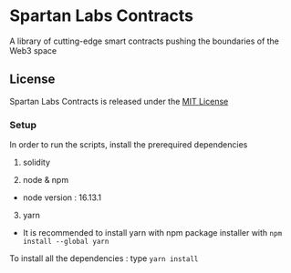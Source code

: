 # Spartan Labs Contracts

A library of cutting-edge smart contracts pushing the boundaries of the Web3 space


## License 
Spartan Labs Contracts is released under the [MIT License](LICENSE)

### Setup

In order to run the scripts, install the prerequired dependencies
1. solidity

2. node & npm
- node version : 16.13.1

3. yarn
- It is recommended to install yarn with npm package installer with `npm install --global yarn`

To install all the dependencies : type `yarn install`



